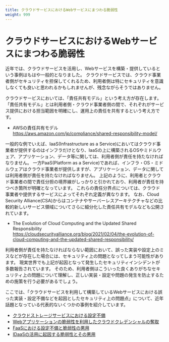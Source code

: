 ```yaml
---
title: クラウドサービスにおけるWebサービスにまつわる脆弱性
weight: 999
---
```


# クラウドサービスにおけるWebサービスにまつわる脆弱性

近年では、クラウドサービスを活用し、Webサービスを構築・提供しているという事例はもはや一般的となりました。
クラウドサービスでは、クラウド事業者側がセキュリティを担保してくれるため、利用者側は特にセキュリティを意識しなくても良いと思われるかもしれませんが、残念ながらそうではありません。

クラウドサービスにおいては、「責任共有モデル」という考え方が存在します。
「責任共有モデル」とは利用者側・クラウド事業者側の間で、それぞれがサービス提供における担当範囲を明確にし、運用上の責任を共有するという考え方です。

* AWSの責任共有モデル  
https://aws.amazon.com/jp/compliance/shared-responsibility-model/

一般的な例でいえば、IaaS(Infrastructure as a Service)においてはクラウド事業者が提供するのはインフラだけとなり、IaaSの上に構築されるOSやミドルウェア、アプリケーション、データ等に関しては、利用者側が責任を持たなければなりません。
一方PaaS(Platform as a Service)であれば、インフラ・OS・ミドルウェアはクラウド事業者が提供しますが、アプリケーション、データに関しては利用者側が責任を持たなければなりません。
上記のように、利用者とクラウド事業者の間で責任分担の境界線がしっかりと引かれており、利用者が責任を持つべき箇所が明確となっています。
これらの責任分界点については、クラウド事業者や提供するサービスによってそれぞれ定義が異なります。
なお、Cloud Security Alliance(CSA)からはコンテナやサーバーレスアーキテクチャなどの比較的新しいサービス領域についてさらに細分化した責任共有モデルなども公開されています。

* The Evolution of Cloud Computing and the Updated Shared Responsibility  
https://cloudsecurityalliance.org/blog/2021/02/04/the-evolution-of-cloud-computing-and-the-updated-shared-responsibility/

利用者側が責任を持たなければならない範囲において、誤った実装や設定上のミスなどが存在した場合には、セキュリティ上の問題となってしまう可能性があります。
現実世界でも上記が起因となって発生したセキュリティインシデントが多数報告されています。
そのため、利用者側はこういった良くありがちなセキュリティ上の問題について理解し、正しい実装・設定や問題の発生を防止するための施策を行う必要があるでしょう。

ここでは、「クラウドサービスを利用して構築しているWebサービスにおける誤った実装・設定不備などを起因としたセキュリティ上の問題点」について、近年話題となっている代表的ないくつかの事例を紹介しています。

* [クラウドストレージサービスにおける設定不備](./storage_service.md)  
* [Webアプリケーションの脆弱性を利用したクラウドクレデンシャルの奪取](./cloud_credential.md)  
* [FaaSにおける設定不備と脆弱性の悪用](./faas.md)  
* [IDaaSの活用に起因する脆弱性とその悪用](./IDaaS/_index.md)  
